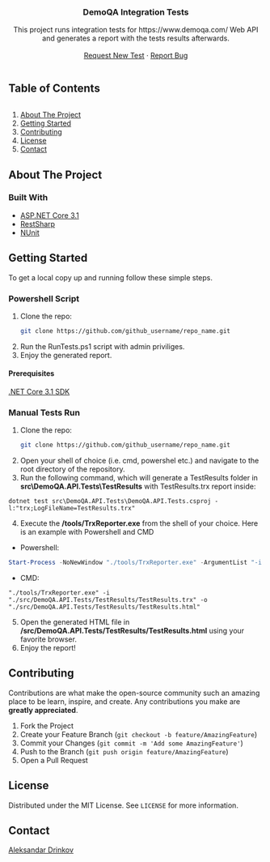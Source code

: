 <p align="center">
  <h3 align="center">DemoQA Integration Tests</h3>

  <p align="center">
    This project runs integration tests for https://www.demoqa.com/ Web API and generates a report with the tests results afterwards.
    <br />
    <br />
    <a href="https://github.com/AzzazzelBG/DemoQA.API.Project/issues">Request New Test</a>
    ·
    <a href="https://github.com/AzzazzelBG/DemoQA.API.Project/issues">Report Bug</a>
  </p>
</p>



<!-- TABLE OF CONTENTS -->
  <summary><h2 style="display: inline-block">Table of Contents</h2></summary>
  <ol>
    <li><a href="#about-the-project">About The Project</a></li>
    <li><a href="#getting-started">Getting Started</a></li>
    <li><a href="#contributing">Contributing</a></li>
    <li><a href="#license">License</a></li>
    <li><a href="#contact">Contact</a></li>
  </ol>

<!-- ABOUT THE PROJECT -->
## About The Project

### Built With

* [ASP.NET Core 3.1](https://docs.microsoft.com/en-us/aspnet/core/whats-new/?view=aspnetcore-3.1)
* [RestSharp](https://github.com/restsharp/RestSharp)
* [NUnit](https://nunit.org/)

<!-- GETTING STARTED -->
## Getting Started

To get a local copy up and running follow these simple steps.

### Powershell Script

1. Clone the repo:
   ```sh
   git clone https://github.com/github_username/repo_name.git
   ```
2. Run the RunTests.ps1 script with admin priviliges.
3. Enjoy the generated report.

#### Prerequisites

[.NET Core 3.1 SDK](https://dotnet.microsoft.com/download/dotnet/3.1)

### Manual Tests Run

1. Clone the repo:
   ```sh
   git clone https://github.com/github_username/repo_name.git
   ```
2. Open your shell of choice (i.e. cmd, powershel etc.) and navigate to the root directory of the repository.
3. Run the following command, which will generate a TestResults folder in **src\DemoQA.API.Tests\TestResults** with TestResults.trx report inside:
```
dotnet test src\DemoQA.API.Tests\DemoQA.API.Tests.csproj -l:"trx;LogFileName=TestResults.trx"
```
4. Execute the **/tools/TrxReporter.exe** from the shell of your choice. Here is an example with Powershell and CMD
* Powershell:
```powershell
Start-Process -NoNewWindow "./tools/TrxReporter.exe" -ArgumentList "-i ./src/DemoQA.API.Tests/TestResults/TestResults.trx -o ./src/DemoQA.API.Tests/TestResults/TestResults.html" -Wait
```
* CMD:
```
"./tools/TrxReporter.exe" -i "./src/DemoQA.API.Tests/TestResults/TestResults.trx" -o "./src/DemoQA.API.Tests/TestResults/TestResults.html"
```
5. Open the generated HTML file in **/src/DemoQA.API.Tests/TestResults/TestResults.html** using your favorite browser.
6. Enjoy the report!

<!-- CONTRIBUTING -->
## Contributing

Contributions are what make the open-source community such an amazing place to be learn, inspire, and create. Any contributions you make are **greatly appreciated**.

1. Fork the Project
2. Create your Feature Branch (`git checkout -b feature/AmazingFeature`)
3. Commit your Changes (`git commit -m 'Add some AmazingFeature'`)
4. Push to the Branch (`git push origin feature/AmazingFeature`)
5. Open a Pull Request

## License

Distributed under the MIT License. See `LICENSE` for more information.

## Contact

[Aleksandar Drinkov](https://github.com/AzzazzelBG)
